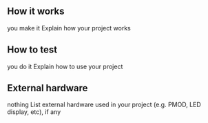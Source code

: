 <!---

This file is used to generate your project datasheet. Please fill in the information below and delete any unused
sections.

You can also include images in this folder and reference them in the markdown. Each image must be less than
512 kb in size, and the combined size of all images must be less than 1 MB.
-->

## How it works
you make it 
Explain how your project works

## How to test
you do it
Explain how to use your project

## External hardware
nothing
List external hardware used in your project (e.g. PMOD, LED display, etc), if any
